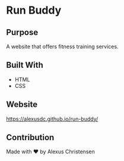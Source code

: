 # Run Buddy 

## Purpose 
A website that offers fitness training services. 

## Built With 
* HTML 
* CSS 

## Website 
https://alexusdc.github.io/run-buddy/

## Contribution 
Made with ❤ by Alexus Christensen 
